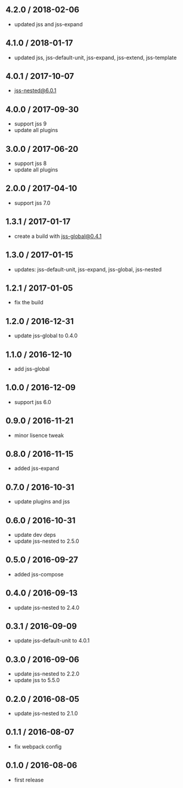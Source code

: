 ## 4.2.0 / 2018-02-06

- updated jss and jss-expand

## 4.1.0 / 2018-01-17

- updated jss, jss-default-unit, jss-expand, jss-extend, jss-template

## 4.0.1 / 2017-10-07

- jss-nested@6.0.1

## 4.0.0 / 2017-09-30

- support jss 9
- update all plugins

## 3.0.0 / 2017-06-20

- support jss 8
- update all plugins

## 2.0.0 / 2017-04-10

- support jss 7.0

## 1.3.1 / 2017-01-17

- create a build with jss-global@0.4.1

## 1.3.0 / 2017-01-15

- updates: jss-default-unit, jss-expand, jss-global, jss-nested

## 1.2.1 / 2017-01-05

- fix the build

## 1.2.0 / 2016-12-31

- update jss-global to 0.4.0

## 1.1.0 / 2016-12-10

- add jss-global

## 1.0.0 / 2016-12-09

- support jss 6.0

## 0.9.0 / 2016-11-21

- minor lisence tweak

## 0.8.0 / 2016-11-15

- added jss-expand

## 0.7.0 / 2016-10-31

- update plugins and jss

## 0.6.0 / 2016-10-31

- update dev deps
- update jss-nested to 2.5.0

## 0.5.0 / 2016-09-27

- added jss-compose

## 0.4.0 / 2016-09-13

- update jss-nested to 2.4.0

## 0.3.1 / 2016-09-09

- update jss-default-unit to 4.0.1

## 0.3.0 / 2016-09-06

- update jss-nested to 2.2.0
- update jss to 5.5.0

## 0.2.0 / 2016-08-05

- update jss-nested to 2.1.0

## 0.1.1 / 2016-08-07

- fix webpack config

## 0.1.0 / 2016-08-06

- first release

